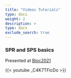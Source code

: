 ```yaml
---
title: "Videos Tutorials"
type: docs
weight: 2
description: >
type: docs
exclude_search: true
---
```


### SPR and SPS basics
Presented at [Bioc2021](https://systempipe.org/systemPipeWorkshop2021/)

{{< youtube _C4K7TFicDo >}}
